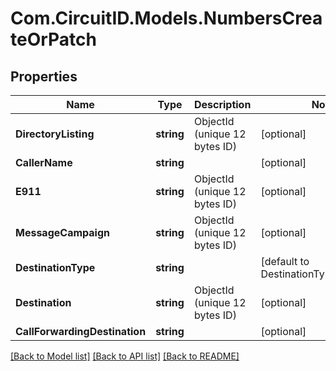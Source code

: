 
# Com.CircuitID.Models.NumbersCreateOrPatch

## Properties

Name | Type | Description | Notes
------------ | ------------- | ------------- | -------------
**DirectoryListing** | **string** | ObjectId (unique 12 bytes ID) | [optional] 
**CallerName** | **string** |  | [optional] 
**E911** | **string** | ObjectId (unique 12 bytes ID) | [optional] 
**MessageCampaign** | **string** | ObjectId (unique 12 bytes ID) | [optional] 
**DestinationType** | **string** |  | [default to DestinationTypeEnum.Park]
**Destination** | **string** | ObjectId (unique 12 bytes ID) | [optional] 
**CallForwardingDestination** | **string** |  | [optional] 

[[Back to Model list]](../README.md#documentation-for-models)
[[Back to API list]](../README.md#documentation-for-api-endpoints)
[[Back to README]](../README.md)

